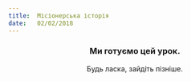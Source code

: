 ```yaml
---
title:  Місіонерська історія
date:   02/02/2018
---
```


### <center>Ми готуємо цей урок.</center>
<center>Будь ласка, зайдіть пізніше.</center>
